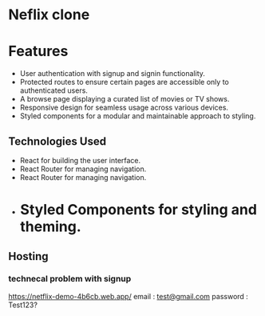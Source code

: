 # Neflix clone

# Features

- User authentication with signup and signin functionality.
- Protected routes to ensure certain pages are accessible only to authenticated users.
- A browse page displaying a curated list of movies or TV shows.
- Responsive design for seamless usage across various devices.
- Styled components for a modular and maintainable approach to styling.

## Technologies Used

- React for building the user interface.
- React Router for managing navigation.
- React Router for managing navigation.
- # Styled Components for styling and theming.



## Hosting 
### technecal problem with signup
https://netflix-demo-4b6cb.web.app/
email : test@gmail.com
password : Test123?
